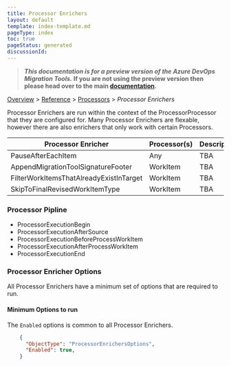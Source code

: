 ```yaml
---
title: Processor Enrichers
layout: default
template: index-template.md
pageType: index
toc: true
pageStatus: generated
discussionId: 
---
```



>**_This documentation is for a preview version of the Azure DevOps Migration Tools._ If you are not using the preview version then please head over to the main [documentation](https://nkdagility.com/docs/azure-devops-migration-tools).**


[Overview](.././index.md) > [Reference](../index.md) > [Processors](../Processors/index.md) > *Processor Enrichers*

Processor Enrichers are run within the context of the ProcessorProcessor that they are 
configured for. Many Processor Enrichers are flexable, however there are also enrichers that only 
work with certain Processors.

Processor Enricher | Processor(s) | Description
----------|-----------|------------
PauseAfterEachItem | Any | TBA
AppendMigrationToolSignatureFooter | WorkItem | TBA
FilterWorkItemsThatAlreadyExistInTarget | WorkItem | TBA
SkipToFinalRevisedWorkItemType | WorkItem | TBA

### Processor Pipline

  - ProcessorExecutionBegin
  - ProcessorExecutionAfterSource
  - ProcessorExecutionBeforeProcessWorkItem
  - ProcessorExecutionAfterProcessWorkItem
  - ProcessorExecutionEnd

### Processor Enricher Options

 All Processor Enrichers have a minimum set of options that are required to run. 

#### Minimum Options to run

The `Enabled` options is common to all Processor Enrichers.


```JSON
    {
      "ObjectType": "ProcessorEnrichersOptions",
      "Enabled": true,
    }
```
